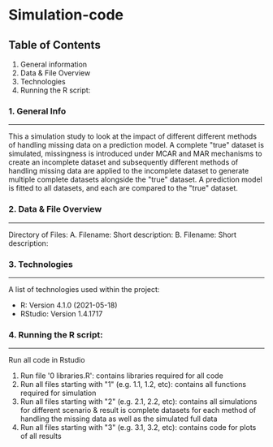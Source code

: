 # Simulation-code

## Table of Contents
1. General information
2. Data & File Overview
3. Technologies
4. Running the R script:

### 1. General Info
***

This a simulation study to look at the impact of different different methods of handling missing data on a prediction model. A complete "true" dataset is simulated, missingness is introduced under MCAR and MAR mechanisms to create an incomplete  dataset and subsequently different methods of handling missing data are applied to the incomplete dataset to generate multiple complete datasets alongside the "true" dataset. A prediction model is fitted to all datasets, and each are compared to the "true" dataset.

### 2. Data & File Overview
***
Directory of Files:
	A. Filename: 
	   Short description: 
	B. Filename: 
	   Short description: 

### 3. Technologies
***
A list of technologies used within the project:
* R: Version 4.1.0 (2021-05-18)
* RStudio: Version 1.4.1717

### 4. Running the R script:
***

Run all code in Rstudio

1. Run file '0 libraries.R': contains libraries required for all code
2. Run all files starting with "1" (e.g. 1.1, 1.2, etc): contains all functions required for simulation
3. Run all files starting with "2" (e.g. 2.1, 2.2, etc): contains all simulations for different scenario & result is complete datasets for each method of handling the missing data as well as the simulated full data
4. Run all files starting with "3" (e.g. 3.1, 3.2, etc): contains code for plots of all results

